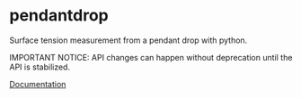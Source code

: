 # pendantdrop


Surface tension measurement from a pendant drop with python.


IMPORTANT NOTICE: API changes can happen without deprecation until the API is stabilized.

[Documentation](https://sciunto-org.github.io/pendantdrop/)

